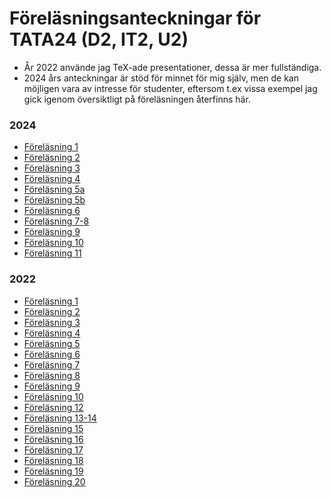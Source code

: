 # Föreläsningsanteckningar för TATA24 (D2, IT2, U2)

- År 2022 använde jag TeX-ade presentationer, dessa är mer fullständiga.
- 2024 års anteckningar är stöd för minnet för mig själv,
men de kan möjligen vara av intresse för studenter,
eftersom t.ex vissa exempel jag gick igenom översiktligt på
föreläsningen återfinns här.

### 2024
- [Föreläsning 1](Föreläsningar/2024/01-föreläsning.pdf)
- [Föreläsning 2](Föreläsningar/2024/02-föreläsning.pdf)
- [Föreläsning 3](Föreläsningar/2024/03-föreläsning.pdf)
- [Föreläsning 4](Föreläsningar/2024/04-föreläsning.pdf)
- [Föreläsning 5a](Föreläsningar/2024/05-a-föreläsning.pdf)
- [Föreläsning 5b](Föreläsningar/2024/05-b-föreläsning.pdf)
- [Föreläsning 6](Föreläsningar/2024/06-föreläsning.pdf)
- [Föreläsning 7-8](Föreläsningar/2024/07-08-föreläsning.pdf)
- [Föreläsning 9](Föreläsningar/2024/09-föreläsning.pdf)
- [Föreläsning 10](Föreläsningar/2024/10-föreläsning.pdf)
- [Föreläsning 11](Föreläsningar/2024/11-föreläsning.pdf)

### 2022

- [Föreläsning 1](Föreläsningar/2022/01-föreläsning.pdf)
- [Föreläsning 2](Föreläsningar/2022/02-föreläsning.pdf)
- [Föreläsning 3](Föreläsningar/2022/03-föreläsning.pdf)
- [Föreläsning 4](Föreläsningar/2022/04-föreläsning.pdf)
- [Föreläsning 5](Föreläsningar/2022/05-föreläsning.pdf)
- [Föreläsning 6](Föreläsningar/2022/06-föreläsning.pdf)
- [Föreläsning 7](Föreläsningar/2022/07-föreläsning.pdf)
- [Föreläsning 8](Föreläsningar/2022/08-föreläsning.pdf)
- [Föreläsning 9](Föreläsningar/2022/09-föreläsning.pdf)
- [Föreläsning 10](Föreläsningar/2022/10-föreläsning.pdf)
- [Föreläsning 12](Föreläsningar/2022/12-föreläsning.pdf)
- [Föreläsning 13-14](Föreläsningar/2022/13-14-föreläsning.pdf)
- [Föreläsning 15](Föreläsningar/2022/15-föreläsning.pdf)
- [Föreläsning 16](Föreläsningar/2022/16-föreläsning.pdf)
- [Föreläsning 17](Föreläsningar/2022/17-föreläsning.pdf)
- [Föreläsning 18](Föreläsningar/2022/18-föreläsning.pdf)
- [Föreläsning 19](Föreläsningar/2022/19-föreläsning.pdf)
- [Föreläsning 20](Föreläsningar/2022/20-föreläsning.pdf)
